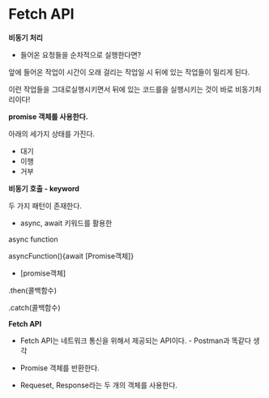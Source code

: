 # Fetch API

**비동기 처리**

* 들어온 요청들을 순차적으로 실행한다면?

앞에 들어온 작업이 시간이 오래 걸리는 작업일 시 뒤에 있는 작업들이 밀리게 된다.

이런 작업들을 그대로실행시키면서 뒤에 있는 코드를을 실행시키는 것이 바로 비동기처리이다!

**promise 객체를 사용한다.**

아래의 세가지 상태를 가진다.
* 대기
* 이행
* 거부

**비동기 호출 - keyword**

두 가지 패턴이 존재한다.

* async, await 키워드를 활용한

async function

 asyncFunction(){await [Promise객체]}

* [promise객체]

.then(콜백함수)

.catch(콜백함수)

**Fetch API**

* Fetch API는 네트워크 통신을 위해서 제공되는 API이다. - Postman과 똑같다 생각

* Promise 객체를 반환한다.

* Requeset, Response라는 두 개의 객체를 사용한다.
